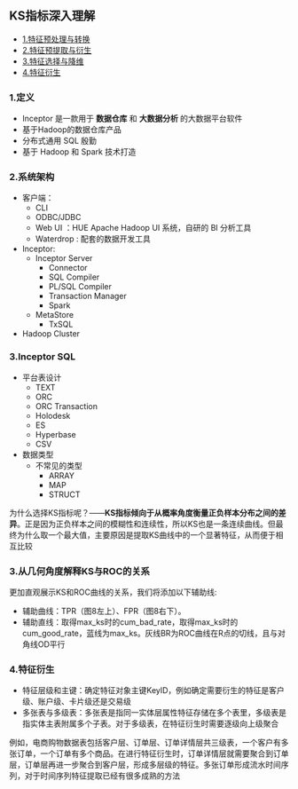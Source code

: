 ## KS指标深入理解
- [1.特征预处理与转换](#1特征预处理与转换)
- [2.特征预提取与衍生](#2特征预提取与衍生)
- [3.特征选择与降维](#3特征选择与降维)
- [4.特征衍生](#4特征衍生)

### 1.定义
- Inceptor 是一款用于 **数据仓库** 和 **大数据分析** 的大数据平台软件 
- 基于Hadoop的数据仓库产品 
- 分布式通用 SQL 殷勤
- 基于 Hadoop 和 Spark 技术打造 

### 2.系统架构 
- 客户端：
    - CLI 
    - ODBC/JDBC 
    - Web UI ：HUE Apache Hadoop UI 系统，自研的 BI 分析工具
    - Waterdrop : 配套的数据开发工具 
- Inceptor:
    - Inceptor Server
        - Connector
        - SQL Compiler 
        - PL/SQL Compiler 
        - Transaction Manager 
        - Spark 
    - MetaStore 
        - TxSQL 
- Hadoop Cluster  

### 3.Inceptor SQL 
- 平台表设计
    - TEXT 
    - ORC
    - ORC Transaction 
    - Holodesk 
    - ES 
    - Hyperbase 
    - CSV 
- 数据类型
    - 不常见的类型
        - ARRAY 
        - MAP 
        - STRUCT

为什么选择KS指标呢？——**KS指标倾向于从概率角度衡量正负样本分布之间的差异**。正是因为正负样本之间的模糊性和连续性，所以KS也是一条连续曲线。但最终为什么取一个最大值，主要原因是提取KS曲线中的一个显著特征，从而便于相互比较  

### 3.从几何角度解释KS与ROC的关系 
更加直观展示KS和ROC曲线的关系，我们将添加以下辅助线:
- 辅助曲线：TPR（图8左上）、FPR（图8右下）。
- 辅助直线：取得max_ks时的cum_bad_rate，取得max_ks时的cum_good_rate，蓝线为max_ks。灰线BR为ROC曲线在R点的切线，且与对角线OD平行

### 4.特征衍生
- 特征层级和主键：确定特征对象主键KeyID，例如确定需要衍生的特征是客户级、账户级、卡片级还是交易级 
- 多张表与多级表：多张表是指同一实体层属性特征存储在多个表里，多级表是指实体主表附属多个子表。对于多级表，在特征衍生时需要逐级向上级聚合 

例如，电商购物数据表包括客户层、订单层、订单详情层共三级表，一个客户有多张订单，一个订单有多个商品。在进行特征衍生时，订单详情层就需要聚合到订单层，订单层再进一步聚合到客户层，形成多层级的特征。多张订单形成流水时间序列，对于时间序列特征提取已经有很多成熟的方法 